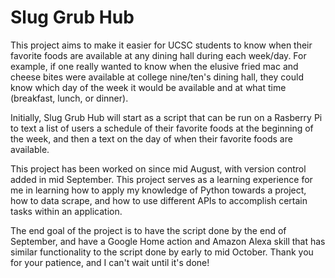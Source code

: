 # Slug Grub Hub

This project aims to make it easier for UCSC students to know when their favorite foods are available at any dining hall during each week/day. For example, if one really wanted to know when the elusive fried mac and cheese bites were available at college nine/ten's dining hall, they could know which day of the week it would be available and at what time (breakfast, lunch, or dinner).

Initially, Slug Grub Hub will start as a script that can be run on a Rasberry Pi to text a list of users a schedule of their favorite foods at the beginning of the week, and then a text on the day of when their favorite foods are available.

This project has been worked on since mid August, with version control added in mid September. This project serves as a learning experience for me in learning how to apply my knowledge of Python towards a project, how to data scrape, and how to use different APIs to accomplish certain tasks within an application.

The end goal of the project is to have the script done by the end of September, and have a Google Home action and Amazon Alexa skill that has similar functionality to the script done by early to mid October. Thank you for your patience, and I can't wait until it's done!

